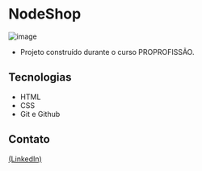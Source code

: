 # NodeShop

![image](https://github.com/JoaoEduSB/NodeShop/assets/146045770/630b7a32-e4e6-4bed-8439-8bc87fa348e0)

- Projeto construído durante o curso PROPROFISSÃO.

## Tecnologias

- HTML
- CSS
- Git e Github

## Contato
[(LinkedIn)](https://www.linkedin.com/in/joaoedusb/)
